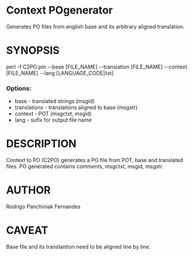 # Context POgenerator
Generates PO files from english base and its arbitrary aligned translation.

# SYNOPSIS
perl -f C2PO.pm --base [FILE_NAME] --translation [FILE_NAME] --context [FILE_NAME] --lang [LANGUAGE_CODE|list]

### Options:
  * base - translated strings (msgid)
  * translations - translations aligned to base (msgstr)
  * context - POT (msgctxt, msgid)
  * lang - sufix for output file name

# DESCRIPTION

Context to PO (C2PO) generates a PO file from POT, base and translated files.
PO generated contains comments, msgctxt, msgid, msgstr.

# AUTHOR
Rodrigo Panchiniak Fernandes

# CAVEAT
Base file and its translantion need to be aligned line by line.
